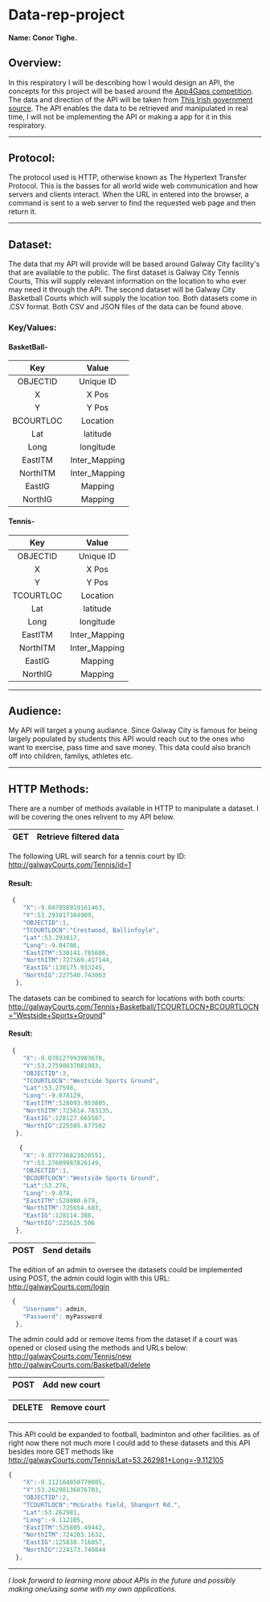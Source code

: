 # Data-rep-project
#### Name: Conor Tighe.

## Overview:

In this respiratory I will be describing how I would design an API, the concepts for this project will be based around the
[App4Gaps competition](https://www.youtube.com/watch?v=M2WpRGjqpaM). The data and direction of the API will be taken from [This Irish government source](https://data.gov.ie/data). The API enables the data to be retrieved and manipulated in real time, I will not be implementing the API or making a app for it in this respiratory.

---

## Protocol:

The protocol used is HTTP, otherwise known as The Hypertext Transfer Protocol. This is the basses for all world wide web communication and how servers and clients interact. When the URL in entered into the browser, a command is sent to a web server to find the requested web page and then return it.

---

## Dataset:

The data that my API will provide will be based around Galway City facility's that are available to the public. The first dataset is Galway City Tennis Courts, This will supply relevant information on the location to who ever may need it through the API. The second dataset will be Galway City Basketball Courts which will supply the location too. Both datasets come in .CSV format. Both CSV and JSON files of the data can be found above.

### Key/Values:

####      BasketBall-
|     Key    |     Value     |
| :--------: | :-----------: |
|  OBJECTID  |   Unique ID   |
|     X      |    X Pos      |
|     Y      |    Y Pos      |
| BCOURTLOC  |   Location    |
| Lat        |  latitude     |
| Long       | longitude     |
| EastITM    | Inter_Mapping |
| NorthITM   | Inter_Mapping |
| EastIG     |  Mapping      |
| NorthIG    |  Mapping      |


####      Tennis-
|     Key    |     Value     |
| :--------: | :-----------: |
|  OBJECTID  |   Unique ID   |
|     X      |    X Pos      |
|     Y      |    Y Pos      |
| TCOURTLOC  |   Location    |
| Lat        |  latitude     |
| Long       | longitude     |
| EastITM    | Inter_Mapping |
| NorthITM   | Inter_Mapping |
| EastIG     |  Mapping      |
| NorthIG    |  Mapping      |
                    
                    
                    

---

## Audience:

My API will target a young audiance. Since Galway City is famous for being largely populated by students this API would reach out to the ones who want to exercise, pass time and save money. This data could also branch off into children, familys, athletes etc.

---

## HTTP Methods:

There are a number of methods available in HTTP to manipulate a dataset. I will be covering the ones relivent to my API below.


| GET | Retrieve filtered data |
| :---|----------------------- |

The following URL will search for a tennis court by ID: http://galwayCourts.com/Tennis/id=1

#### Result:

```javascript
 {
    "X":-9.047858919161463,
    "Y":53.293817364909,
    "OBJECTID":1,
    "TCOURTLOCN":"Crestwood, Ballinfoyle",
    "Lat":53.293817,
    "Long":-9.04786,
    "EastITM":530141.785686,
    "NorthITM":727569.417144,
    "EastIG":130175.933245,
    "NorthIG":227540.743063
  },
```

The datasets can be combined to search for locations with both courts: http://galwayCourts.com/Tennis+Basketball/TCOURTLOCN+BCOURTLOCN="Westside+Sports+Ground"

#### Result:

```javascript
 {
    "X":-9.078127993983678,
    "Y":53.27598037081983,
    "OBJECTID":3,
    "TCOURTLOCN":"Westside Sports Ground",
    "Lat":53.27598,
    "Long":-9.078129,
    "EastITM":528093.953805,
    "NorthITM":725614.783135,
    "EastIG":128127.665587,
    "NorthIG":225585.677502
  },
  
   {
    "X":-9.077736823020551,
    "Y":53.27609987826149,
    "OBJECTID":1,
    "BCOURTLOCN":"Westside Sports Ground",
    "Lat":53.276,
    "Long":-9.078,
    "EastITM":528080.679,
    "NorthITM":725654.603,
    "EastIG":128114.388,
    "NorthIG":225625.506
  },
```

| POST | Send details |
| :----|---------- |

The edition of an admin to oversee the datasets could be implemented using POST, the admin could login with this URL:
http://galwayCourts.com/login

```javascript
 {
    "Username": admin,
    "Password": myPassword
  },
```

The admin could add or remove items from the dataset if a court was opened or closed using the methods and URLs below:
http://galwayCourts.com/Tennis/new
http://galwayCourts.com/Basketball/delete

| POST | Add new court |
| :----|-------------- |

| DELETE | Remove court |
| :----|--------------- |

---

This API could be expanded to football, badminton and other facilities. as of right now there not much more I could add to these datasets and this API besides more GET methods like http://galwayCourts.com/Tennis/Lat=53.262981+Long=-9.112105

```javascript
{
    "X":-9.112104050770085,
    "Y":53.26298136876703,
    "OBJECTID":2,
    "TCOURTLOCN":"McGraths field, Shangort Rd.",
    "Lat":53.262981,
    "Long":-9.112105,
    "EastITM":525805.49442,
    "NorthITM":724203.1632,
    "EastIG":125838.716857,
    "NorthIG":224173.740844
  },
  ```
  
  ---
  
  *I look forward to learning more about APIs in the future and possibly making one/using some with my own applications.*
